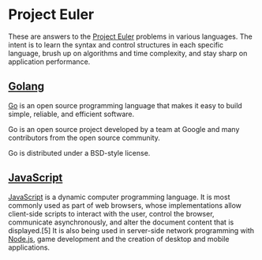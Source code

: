 Project Euler
=============

These are answers to the [Project Euler](https://projecteuler.net/) problems in various languages. The intent is to learn the syntax and control structures in each specific language, brush up on algorithms and time complexity, and stay sharp on application performance.


[Golang](project-euler/go)
------
[Go](https://golang.org/) is an open source programming language that makes it easy to build simple, reliable, and efficient software.

Go is an open source project developed by a team at Google and many contributors from the open source community.

Go is distributed under a BSD-style license.


[JavaScript](project-euler/javascript)
----------
[JavaScript](http://www.ecmascript.org/) is a dynamic computer programming language. It is most commonly used as part of web browsers, whose implementations allow client-side scripts to interact with the user, control the browser, communicate asynchronously, and alter the document content that is displayed.[5] It is also being used in server-side network programming with [Node.js](http://nodejs.org/), game development and the creation of desktop and mobile applications.